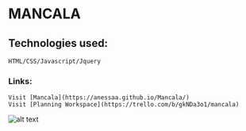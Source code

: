 # MANCALA

## Technologies used:
    HTML/CSS/Javascript/Jquery
### Links:
    Visit [Mancala](https://anessaa.github.io/Mancala/) 
    Visit [Planning Workspace](https://trello.com/b/gkNDa3o1/mancala)

![alt text](img/mancalaWireframe.png)




